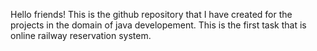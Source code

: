 Hello friends! This is the github repository that I have created for the projects in the domain of java developement.
This is the first task that is online railway reservation system.
